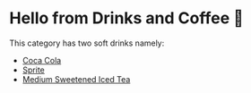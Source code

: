 # Hello from Drinks and Coffee 👋

This category has two soft drinks namely:
- [Coca Cola](/drinks-and-coffee/coca-cola)
- [Sprite](/drinks-and-coffee/sprite)
- [Medium Sweetened Iced Tea](/drinks-and-coffee/sweetened-iced-tea)